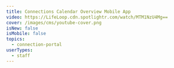 ```yaml
---
title: Connections Calendar Overview Mobile App
video: https://LifeLoop.cdn.spotlightr.com/watch/MTM1NzU4Mg==
cover: /images/cms/youtube-cover.png
isNew: false
isMobile: false
topics:
  - connection-portal
userTypes:
  - staff
---
```


